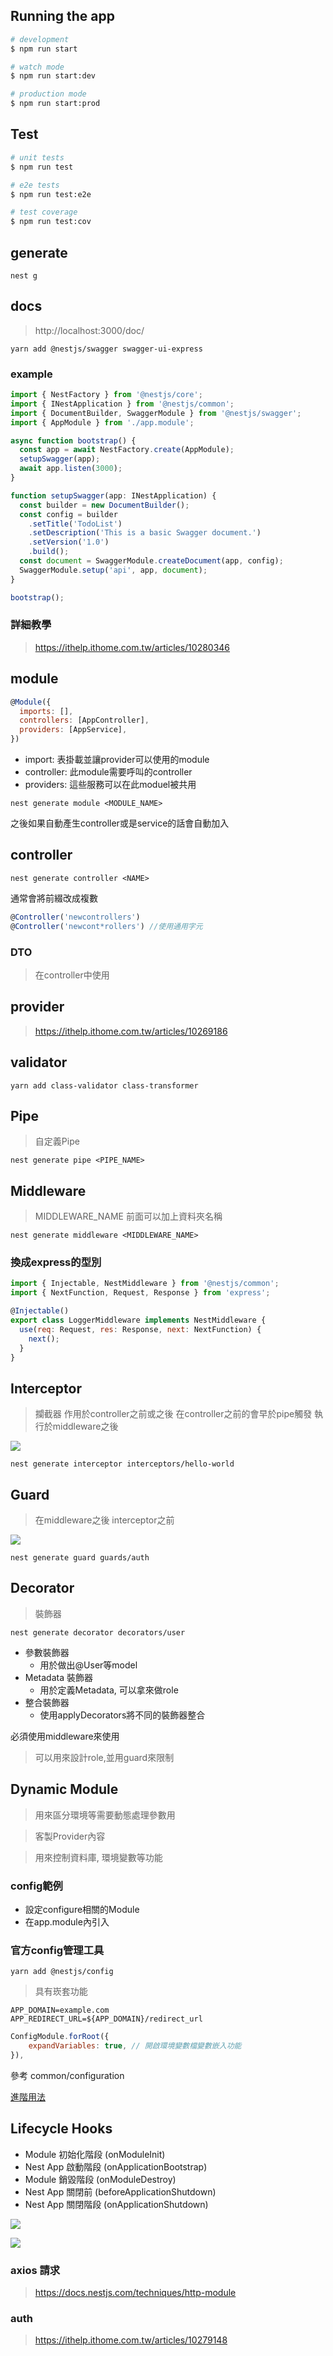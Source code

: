 
## Running the app

```bash
# development
$ npm run start

# watch mode
$ npm run start:dev

# production mode
$ npm run start:prod
```

## Test

```bash
# unit tests
$ npm run test

# e2e tests
$ npm run test:e2e

# test coverage
$ npm run test:cov
```

## generate

```
nest g
```

## docs

> http://localhost:3000/doc/


```
yarn add @nestjs/swagger swagger-ui-express
```

### example

```js
import { NestFactory } from '@nestjs/core';
import { INestApplication } from '@nestjs/common';
import { DocumentBuilder, SwaggerModule } from '@nestjs/swagger';
import { AppModule } from './app.module';

async function bootstrap() {
  const app = await NestFactory.create(AppModule);
  setupSwagger(app);
  await app.listen(3000);
}

function setupSwagger(app: INestApplication) {
  const builder = new DocumentBuilder();
  const config = builder
    .setTitle('TodoList')
    .setDescription('This is a basic Swagger document.')
    .setVersion('1.0')
    .build();
  const document = SwaggerModule.createDocument(app, config);
  SwaggerModule.setup('api', app, document);
}

bootstrap();
```

### 詳細教學

> https://ithelp.ithome.com.tw/articles/10280346





## module

```js
@Module({
  imports: [],
  controllers: [AppController],
  providers: [AppService],
})
```

- import: 表掛載並讓provider可以使用的module
- controller: 此module需要呼叫的controller
- providers: 這些服務可以在此moduel被共用


```
nest generate module <MODULE_NAME>
```

之後如果自動產生controller或是service的話會自動加入

## controller

```
nest generate controller <NAME>
```

通常會將前綴改成複數
```js
@Controller('newcontrollers')
@Controller('newcont*rollers') //使用通用字元
```

### DTO

> 在controller中使用


## provider

> https://ithelp.ithome.com.tw/articles/10269186


## validator

```
yarn add class-validator class-transformer
```

## Pipe

> 自定義Pipe

```
nest generate pipe <PIPE_NAME>
```

## Middleware

> MIDDLEWARE_NAME 前面可以加上資料夾名稱

```
nest generate middleware <MIDDLEWARE_NAME>
```

### 換成express的型別
```js
import { Injectable, NestMiddleware } from '@nestjs/common';
import { NextFunction, Request, Response } from 'express';

@Injectable()
export class LoggerMiddleware implements NestMiddleware {
  use(req: Request, res: Response, next: NextFunction) {
    next();
  }
}
```

## Interceptor

> 攔截器
> 作用於controller之前或之後
> 在controller之前的會早於pipe觸發
> 執行於middleware之後

![](https://d1dwq032kyr03c.cloudfront.net/upload/images/20210405/201193386hVCd5hrJj.png)

```
nest generate interceptor interceptors/hello-world
```

## Guard

> 在middleware之後 interceptor之前

![](https://d1dwq032kyr03c.cloudfront.net/upload/images/20210410/20119338I9fRZRXtaj.png)

```
nest generate guard guards/auth
```

## Decorator

> 裝飾器

```
nest generate decorator decorators/user
```


- 參數裝飾器
  - 用於做出@User等model
- Metadata 裝飾器
  - 用於定義Metadata, 可以拿來做role
- 整合裝飾器
  - 使用applyDecorators將不同的裝飾器整合

必須使用middleware來使用

> 可以用來設計role,並用guard來限制


## Dynamic Module

> 用來區分環境等需要動態處理參數用

> 客製Provider內容

> 用來控制資料庫, 環境變數等功能

### config範例

- 設定configure相關的Module
- 在app.module內引入

### 官方config管理工具


```
yarn add @nestjs/config
```

> 具有崁套功能

```
APP_DOMAIN=example.com
APP_REDIRECT_URL=${APP_DOMAIN}/redirect_url
```

```js
ConfigModule.forRoot({
    expandVariables: true, // 開啟環境變數檔變數嵌入功能
}),
```

參考 common/configuration

[進階用法](https://ithelp.ithome.com.tw/articles/10275664)


## Lifecycle Hooks

- Module 初始化階段 (onModuleInit)
- Nest App 啟動階段 (onApplicationBootstrap)
- Module 銷毀階段 (onModuleDestroy)
- Nest App 關閉前 (beforeApplicationShutdown)
- Nest App 關閉階段 (onApplicationShutdown)

![](https://d1dwq032kyr03c.cloudfront.net/upload/images/20210522/20119338VHekXphWyY.png)

![](https://d1dwq032kyr03c.cloudfront.net/upload/images/20210522/201193384jhaImOilE.png)


### axios 請求

> https://docs.nestjs.com/techniques/http-module

### auth

> https://ithelp.ithome.com.tw/articles/10279148